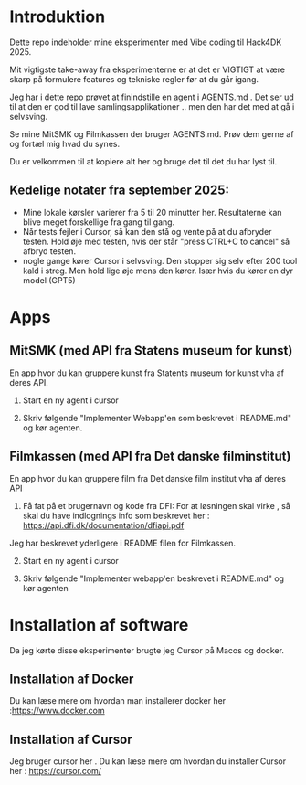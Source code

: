 
# Introduktion

Dette repo indeholder mine eksperimenter med Vibe coding til Hack4DK 2025.

Mit vigtigste take-away fra eksperimenterne er at det er VIGTIGT at være skarp på formulere features og tekniske regler før at du går igang.

Jeg har i dette repo prøvet at finindstille en agent i AGENTS.md . Det ser ud til at den er god til lave samlingsapplikationer .. men den har det med at gå i selvsving.

Se mine MitSMK og Filmkassen der bruger  AGENTS.md. Prøv dem gerne af og fortæl mig hvad du synes.

Du er velkommen til at kopiere alt her og bruge det til det du har lyst til. 


## Kedelige notater fra september 2025:

- Mine lokale kørsler varierer fra 5 til 20 minutter her. Resultaterne kan blive meget forskellige fra gang til gang.
- Når tests fejler i Cursor, så kan den stå og vente på at du afbryder testen. Hold øje med testen, hvis der står "press CTRL+C to cancel"  så afbryd testen.
- nogle gange kører Cursor i selvsving. Den stopper sig selv efter 200 tool kald i streg. Men hold lige øje mens den kører. Især hvis du kører en dyr model (GPT5)



# Apps

## MitSMK (med API fra Statens museum for kunst)

En app hvor du kan gruppere kunst fra Statents museum for kunst vha af deres API.


1) Start en ny agent i cursor

2) Skriv følgende "Implementer Webapp'en som beskrevet i README.md" og kør agenten.


## Filmkassen (med API fra Det danske filminstitut)

En app hvor du kan gruppere film fra Det danske film institut vha af deres API

1) Få fat på et brugernavn og kode fra DFI:
For at løsningen skal virke , så skal du have indlognings info som beskrevet her : https://api.dfi.dk/documentation/dfiapi.pdf

Jeg har beskrevet yderligere i README filen for Filmkassen.

2) Start en ny agent i cursor

3) Skriv følgende "Implementer webapp'en beskrevet i README.md" og kør agenten



# Installation af software

Da jeg kørte disse eksperimenter brugte jeg Cursor på Macos og docker. 

## Installation af Docker
Du kan læse mere om hvordan man installerer docker her :https://www.docker.com

## Installation af Cursor 
Jeg bruger cursor her . Du kan læse mere om hvordan du installer  Cursor her : https://cursor.com/

